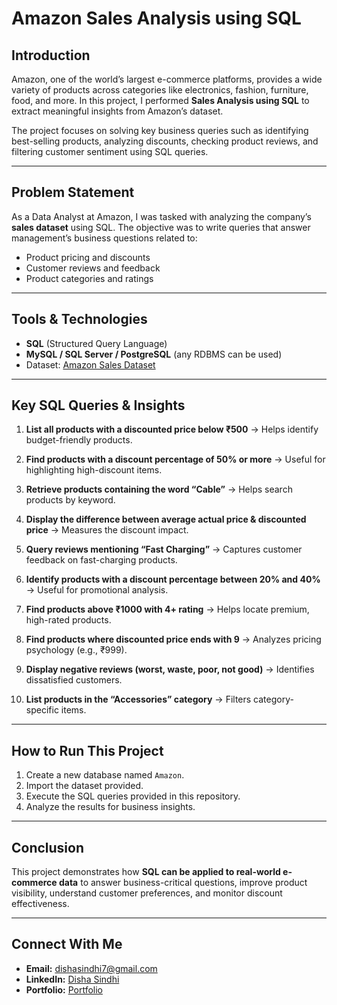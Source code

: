 # Amazon Sales Analysis using SQL

##  Introduction

Amazon, one of the world’s largest e-commerce platforms, provides a wide variety of products across categories like electronics, fashion, furniture, food, and more. In this project, I performed **Sales Analysis using SQL** to extract meaningful insights from Amazon’s dataset.

The project focuses on solving key business queries such as identifying best-selling products, analyzing discounts, checking product reviews, and filtering customer sentiment using SQL queries.

---

##  Problem Statement

As a Data Analyst at Amazon, I was tasked with analyzing the company’s **sales dataset** using SQL. The objective was to write queries that answer management’s business questions related to:

* Product pricing and discounts
* Customer reviews and feedback
* Product categories and ratings

---

##  Tools & Technologies

* **SQL** (Structured Query Language)
* **MySQL / SQL Server / PostgreSQL** (any RDBMS can be used)
* Dataset: [Amazon Sales Dataset](https://drive.google.com/file/d/1hJOXNpOUXOpyjsrBt1O8MyIJHfWgzakS/view)
---

##  Key SQL Queries & Insights

1. **List all products with a discounted price below ₹500**
   → Helps identify budget-friendly products.

2. **Find products with a discount percentage of 50% or more**
   → Useful for highlighting high-discount items.

3. **Retrieve products containing the word “Cable”**
   → Helps search products by keyword.

4. **Display the difference between average actual price & discounted price**
   → Measures the discount impact.

5. **Query reviews mentioning “Fast Charging”**
   → Captures customer feedback on fast-charging products.

6. **Identify products with a discount percentage between 20% and 40%**
   → Useful for promotional analysis.

7. **Find products above ₹1000 with 4+ rating**
   → Helps locate premium, high-rated products.

8. **Find products where discounted price ends with 9**
   → Analyzes pricing psychology (e.g., ₹999).

9. **Display negative reviews (worst, waste, poor, not good)**
   → Identifies dissatisfied customers.

10. **List products in the “Accessories” category**
    → Filters category-specific items.

---

##  How to Run This Project

1. Create a new database named `Amazon`.
2. Import the dataset provided.
3. Execute the SQL queries provided in this repository.
4. Analyze the results for business insights.

---

##  Conclusion

This project demonstrates how **SQL can be applied to real-world e-commerce data** to answer business-critical questions, improve product visibility, understand customer preferences, and monitor discount effectiveness.

---

##  Connect With Me

* **Email:** [dishasindhi7@gmail.com](mailto:dishasindhi7@gmail.com)
* **LinkedIn:** [Disha Sindhi](https://www.linkedin.com)
* **Portfolio:** [Portfolio](https://www.wscubetech.com/portfolio/data/disha-sindhi-rsk7ymi)
